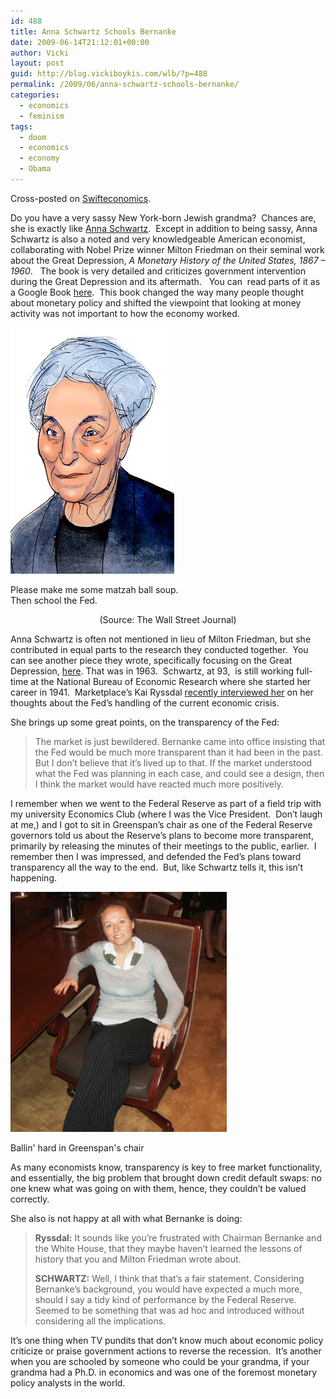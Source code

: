 ```yaml
---
id: 488
title: Anna Schwartz Schools Bernanke
date: 2009-06-14T21:12:01+00:00
author: Vicki
layout: post
guid: http://blog.vickiboykis.com/wlb/?p=488
permalink: /2009/06/anna-schwartz-schools-bernanke/
categories:
  - economics
  - feminism
tags:
  - doom
  - economics
  - economy
  - Obama
---
```

Cross-posted on [Swifteconomics](http://www.swifteconomics.com/2009/06/14/anna-schwartz-schools-bernanke-on-fed-policy/).

Do you have a very sassy New York-born Jewish grandma?  Chances are, she is exactly like [Anna Schwartz](http://en.wikipedia.org/wiki/Anna_Schwartz).  Except in addition to being sassy, Anna Schwartz is also a noted and very knowledgeable American economist, collaborating with Nobel Prize winner Milton Friedman on their seminal work about the Great Depression, _A Monetary History of the United States, 1867 – 1960_.   The book is very detailed and criticizes government intervention during the Great Depression and its aftermath.   You can  read parts of it as a Google Book [here](http://books.google.com/books?id=P_ckFu9NpKkC&dq=A+Monetary+History+of+the+United+States,+1867+%E2%80%93+1960&printsec=frontcover&source=bn&hl=en&ei=7rkzSoj1CqHBtwfZ1Pi2CQ&sa=X&oi=book_result&ct=result&resnum=7#PPR10,M1).  This book changed the way many people thought about monetary policy and shifted the viewpoint that looking at money activity was not important to how the economy worked.

<div id="attachment_515" style="width: 272px" class="wp-caption aligncenter">
  <a href="https://raw.githubusercontent.com/veekaybee/wlb/gh-pages/assets/images/2009/06/ed-ai402_winter_dv_20081017132837.jpg"><img class="size-full wp-image-515" title="ed-ai402_winter_dv_20081017132837" src="https://raw.githubusercontent.com/veekaybee/wlb/gh-pages/assets/images/2009/06/ed-ai402_winter_dv_20081017132837.jpg" alt="ed-ai402_winter_dv_20081017132837" width="262" height="394" /></a>
  
  <p class="wp-caption-text">
    Please make me some matzah ball soup. Then school the Fed.
  </p>
</div>

<p style="text-align: center;">
  (Source: The Wall Street Journal)
</p>

Anna Schwartz is often not mentioned in lieu of Milton Friedman, but she contributed in equal parts to the research they conducted together.  You can see another piece they wrote, specifically focusing on the Great Depression, [here](http://press.princeton.edu/chapters/s8754.html). That was in 1963.  Schwartz, at 93,  is still working full-time at the National Bureau of Economic Research where she started her career in 1941.  Marketplace&#8217;s Kai Ryssdal [recently interviewed her](http://marketplace.publicradio.org/display/web/2009/06/09/pm_taking_stock_q/) on her thoughts about the Fed&#8217;s handling of the current economic crisis.

She brings up some great points, on the transparency of the Fed:

> The market is just bewildered. Bernanke came into office insisting that the Fed would be much more transparent than it had been in the past. But I don&#8217;t believe that it&#8217;s lived up to that. If the market understood what the Fed was planning in each case, and could see a design, then I think the market would have reacted much more positively.

I remember when we went to the Federal Reserve as part of a field trip with my university Economics Club (where I was the Vice President.  Don&#8217;t laugh at me,) and I got to sit in Greenspan&#8217;s chair as one of the Federal Reserve governors told us about the Reserve&#8217;s plans to become more transparent, primarily by releasing the minutes of their meetings to the public, earlier.  I remember then I was impressed, and defended the Fed&#8217;s plans toward transparency all the way to the end.  But, like Schwartz tells it, this isn&#8217;t happening.

<div id="attachment_514" style="width: 356px" class="wp-caption aligncenter">
  <a href="https://raw.githubusercontent.com/veekaybee/wlb/gh-pages/assets/images/2009/06/fedchair.jpg"><img class="size-full wp-image-514" title="fedchair" src="https://raw.githubusercontent.com/veekaybee/wlb/gh-pages/assets/images/2009/06/fedchair.jpg" alt="fedchair" width="346" height="384" /></a>
  
  <p class="wp-caption-text">
    Ballin' hard in Greenspan's chair
  </p>
</div>

As many economists know, transparency is key to free market functionality, and essentially, the big problem that brought down credit default swaps: no one knew what was going on with them, hence, they couldn&#8217;t be valued correctly.

She also is not happy at all with what Bernanke is doing:

> <strong class="name">Ryssdal:</strong> It sounds like you&#8217;re frustrated with Chairman Bernanke and the White House, that they maybe haven&#8217;t learned the lessons of history that you and Milton Friedman wrote about.
> 
> <strong class="name">SCHWARTZ:</strong> Well, I think that that&#8217;s a fair statement. Considering Bernanke&#8217;s background, you would have expected a much more, should I say a tidy kind of performance by the Federal Reserve. Seemed to be something that was ad hoc and introduced without considering all the implications.

It&#8217;s one thing when TV pundits that don&#8217;t know much about economic policy criticize or praise government actions to reverse the recession.  It&#8217;s another when you are schooled by someone who could be your grandma, if your grandma had a Ph.D. in economics and was one of the foremost monetary policy analysts in the world.